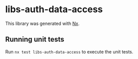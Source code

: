 # libs-auth-data-access

This library was generated with [Nx](https://nx.dev).

## Running unit tests

Run `nx test libs-auth-data-access` to execute the unit tests.

